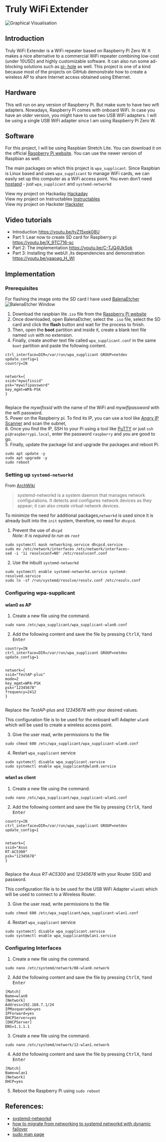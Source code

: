 <h1 id="truly-wifi-extender">Truly WiFi Extender</h1>
<p><img src="https://i.imgur.com/J3TLIIc.png" alt="Graphical Visualisation"></p>
<h2 id="introduction">Introduction</h2>
<p>Truly WiFi Extender is a WiFi repeater based on Raspberry Pi Zero W. It makes a nice alternative to a commercial WiFi repeater combining low-cost (under 10USD) and highly customizable software. It can also run some ad-blocking solutions such as <a href="https://github.com/pi-hole/pi-hole/">pi- hole</a> as well. This project is one of a kind because most of the projects on GitHub demonstrate how to create a wireless AP to share Internet access obtained using Ethernet.</p>
<h2 id="hardware">Hardware</h2>
<p>This will run on any version of Raspberry Pi. But make sure to have two wifi adapters. Nowadays, Raspberry Pi comes with onboard WiFi. In case you have an older version, you might have to use two USB WiFi adapters. I will be using a single USB WiFi adapter since I am using Raspberry Pi Zero W.</p>
<h2 id="software">Software</h2>
<p>For this project, I will be using Raspbian Stretch Lite. You can download it on the official <a href="https://www.raspberrypi.org/downloads/raspbian/">Raspberry Pi website</a>.  You can use the newer version of Raspbian as well.</p>
<p>The main packages on which this project is <code>wpa_supplicant</code>. Since Raspbian is Linux based and uses  <code>wpa_supplicant</code>  to manage WiFi cards, we can easily set up this computer as a WiFi access point. You even don’t need  <a href="http://w1.fi/hostapd">hostapd</a>  - just  <code>wpa_supplicant</code>  and <code>systemd-networkd</code></p>
<p>View my project on Hackaday <a href="https://hackaday.io/project/171296-truly-wifi-extender">Hackaday</a></br>View my project on Instructables <a href="https://www.instructables.com/id/Truly-WiFi-Extender/">Instructables</a></br>View my project on Hackster <a href="https://www.hackster.io/mrtejas99/truly-wifi-extender-762b3e">Hackster</a></p>

<h2 id="video-tutorials">Video tutorials</h2>
<ul>
<li>Introduction <a href="https://youtu.be/tyZ15xqk08U">https://youtu.be/tyZ15xqk08U</a></li>
<li>Part 1: Lear now to create SD card for Raspberry pi <a href="https://youtu.be/X_9TC716-sc">https://youtu.be/X_9TC716-sc</a></li>
<li>Part 2: The implementation <a href="https://youtu.be/C-TJQ4UkSpk">https://youtu.be/C-TJQ4UkSpk</a></li>
<li>Part 3: Installing the webUI ,its dependencies and demonstration <a href="https://youtu.be/yaaoag_H_WI">https://youtu.be/yaaoag_H_WI</a></li>
</ul>


<h2 id="implementation">Implementation</h2>
<h3 id="prerequisites">Prerequisites</h3>
<p>For flashing the image onto the SD card I have used <a href="https://github.com/balena-io/etcher">BalenaEtcher</a><br>
<img src="https://i.imgur.com/BzkTYVq.png" alt="BalenaEtcher Window"></p>
<ol>
<li>Download the raspbian lite<code>.iso</code> file from  the  <a href="https://www.raspberrypi.org/downloads/raspbian/">Raspberry Pi website</a></li>
<li>Once downloaded, open BalenaEtcher, select the <code>.iso</code> file, select the SD card and click the <strong>flash</strong> button and wait for the process to finish.</li>
<li>Then, open the <strong>boot</strong> partition and inside it, create a blank text file named <code>ssh</code> with no extension.</li>
<li>Finally, create another text file called <code>wpa_supplicant.conf</code> in the same <code>boot</code>  partition and paste the following content.</li>
</ol>
<pre class=" language-bash"><code class="prism  language-bash">ctrl_interface<span class="token operator">=</span>DIR<span class="token operator">=</span>/var/run/wpa_supplicant GROUP<span class="token operator">=</span>netdev
update_config<span class="token operator">=</span>1
country<span class="token operator">=</span>IN

network<span class="token operator">=</span><span class="token punctuation">{</span>
     ssid<span class="token operator">=</span><span class="token string">"mywifissid"</span>
     psk<span class="token operator">=</span><span class="token string">"mywifipassword"</span>
     key_mgmt<span class="token operator">=</span>WPA-PSK
<span class="token punctuation">}</span>
</code></pre>
<p>Replace  the <em>mywifissid</em> with the name of the WiFi and <em>mywifipassword</em> with the wifi password.<br>
5. Power on the Raspberry pi. To find its IP, you can use a tool like <a href="https://angryip.org/download/#windows">Angry IP Scanner</a>  and scan the subnet,<br>
6. Once you find the IP, SSH to your Pi using a tool like <a href="https://www.chiark.greenend.org.uk/~sgtatham/putty/latest.html">PuTTY</a> or just <code>ssh pi@raspberrypi.local</code>, enter the password <code>raspberry</code> and you are good to go.<br>
5. Finally, update the package list and upgrade the packages and reboot Pi.</p>
<pre class=" language-bash"><code class="prism  language-bash"><span class="token function">sudo</span> apt update -y
<span class="token function">sudo</span> apt upgrade -y
<span class="token function">sudo</span> <span class="token function">reboot</span>
</code></pre>
<h3 id="setting-up-systemd-networkd">Setting up <code>systemd-networkd</code></h3>
<p>From <a href="https://wiki.archlinux.org/index.php/Systemd-networkd">ArchWiki</a></p>
<blockquote>
<p>systemd-networkd is a system daemon that manages network configurations. It detects and configures network devices as they appear; it can also create virtual network devices.</p>
</blockquote>
<p>To minimize the need for additional packages,<code>networkd</code> is used since it is already built into the <code>init</code> system, therefore, no need for <code>dhcpcd</code>.</p>
<ol>
<li>Prevent the use of <code>dhcpd</code><br>
<em>Note: It is required to run as  <code>root</code></em></li>
</ol>
<pre class=" language-bash"><code class="prism  language-bash"><span class="token function">sudo</span> systemctl mask networking.service dhcpcd.service
<span class="token function">sudo</span> <span class="token function">mv</span> /etc/network/interfaces /etc/network/interfaces~
<span class="token function">sed</span> -i <span class="token string">'1i resolvconf=NO'</span> /etc/resolvconf.conf
</code></pre>
<ol start="2">
<li>Use the inbuilt <code>systemd-networkd</code></li>
</ol>
<pre class=" language-bash"><code class="prism  language-bash"><span class="token function">sudo</span> systemctl <span class="token function">enable</span> systemd-networkd.service systemd-resolved.service
<span class="token function">sudo</span> <span class="token function">ln</span> -sf /run/systemd/resolve/resolv.conf /etc/resolv.conf
</code></pre>
<h3 id="configuring-wpa-supplicant">Configuring wpa-supplicant</h3>
<h4 id="wlan0-as-ap">wlan0 as AP</h4>
<ol>
<li>Create a new file using the command.</li>
</ol>
<pre class=" language-bash"><code class="prism  language-bash"><span class="token function">sudo</span> <span class="token function">nano</span> /etc/wpa_supplicant/wpa_supplicant-wlan0.conf
</code></pre>
<ol start="2">
<li>Add the following content and save the file by pressing <kbd>Ctrl</kbd><kbd>X</kbd>, <kbd>Y</kbd>and <kbd>Enter</kbd></li>
</ol>
<pre class=" language-bash"><code class="prism  language-bash">country<span class="token operator">=</span>IN
ctrl_interface<span class="token operator">=</span>DIR<span class="token operator">=</span>/var/run/wpa_supplicant GROUP<span class="token operator">=</span>netdev
update_config<span class="token operator">=</span>1

network<span class="token operator">=</span><span class="token punctuation">{</span>
    ssid<span class="token operator">=</span><span class="token string">"TestAP-plus"</span>
    mode<span class="token operator">=</span>2
    key_mgmt<span class="token operator">=</span>WPA-PSK
    psk<span class="token operator">=</span><span class="token string">"12345678"</span>
    frequency<span class="token operator">=</span>2412
<span class="token punctuation">}</span>
</code></pre>
<p>Replace  the <em>TestAP-plus</em>  and <em>12345678</em> with your desired values.</p>
<p>This configuration file is to be used for the onboard wifi Adapter <code>wlan0</code> which will be used to create a wireless access point.</p>
<ol start="3">
<li>Give the user read, write permissions to the file</li>
</ol>
<pre class=" language-bash"><code class="prism  language-bash"><span class="token function">sudo</span> <span class="token function">chmod</span> 600 /etc/wpa_supplicant/wpa_supplicant-wlan0.conf
</code></pre>
<ol start="4">
<li>Restart <code>wpa_supplicant</code> service</li>
</ol>
<pre class=" language-bash"><code class="prism  language-bash"><span class="token function">sudo</span> systemctl disable wpa_supplicant.service
<span class="token function">sudo</span> systemctl <span class="token function">enable</span> wpa_supplicant@wlan0.service
</code></pre>
<h4 id="wlan1-as-client">wlan1 as client</h4>
<ol>
<li>Create a new file using the command.</li>
</ol>
<pre class=" language-bash"><code class="prism  language-bash"><span class="token function">sudo</span> <span class="token function">nano</span> /etc/wpa_supplicant/wpa_supplicant-wlan1.conf
</code></pre>
<ol start="2">
<li>Add the following content and save the file by pressing <kbd>Ctrl</kbd><kbd>X</kbd>, <kbd>Y</kbd>and <kbd>Enter</kbd></li>
</ol>
<pre class=" language-bash"><code class="prism  language-bash">country<span class="token operator">=</span>IN
ctrl_interface<span class="token operator">=</span>DIR<span class="token operator">=</span>/var/run/wpa_supplicant GROUP<span class="token operator">=</span>netdev
update_config<span class="token operator">=</span>1

network<span class="token operator">=</span><span class="token punctuation">{</span>
    ssid<span class="token operator">=</span><span class="token string">"Asus RT-AC5300"</span>
    psk<span class="token operator">=</span><span class="token string">"12345678"</span>
<span class="token punctuation">}</span>
</code></pre>
<p>Replace  the <em>Asus RT-AC5300</em>  and <em>12345678</em> with your Router SSID and password.</p>
<p>This configuration file is to be used for the USB WiFi Adapter <code>wlan01</code> which will be used to connect to a Wireless Router.</p>
<ol start="3">
<li>Give the user read, write permissions to the file</li>
</ol>
<pre class=" language-bash"><code class="prism  language-bash"><span class="token function">sudo</span> <span class="token function">chmod</span> 600 /etc/wpa_supplicant/wpa_supplicant-wlan1.conf
</code></pre>
<ol start="4">
<li>Restart <code>wpa_supplicant</code> service</li>
</ol>
<pre class=" language-bash"><code class="prism  language-bash"><span class="token function">sudo</span> systemctl disable wpa_supplicant.service
<span class="token function">sudo</span> systemctl <span class="token function">enable</span> wpa_supplicant@wlan1.service
</code></pre>
<h3 id="configuring-interfaces">Configuring Interfaces</h3>
<ol>
<li>Create a new file using the command.</li>
</ol>
<pre class=" language-bash"><code class="prism  language-bash"><span class="token function">sudo</span> <span class="token function">nano</span> /etc/systemd/network/08-wlan0.network
</code></pre>
<ol start="2">
<li>Add the following content and save the file by pressing <kbd>Ctrl</kbd><kbd>X</kbd>, <kbd>Y</kbd>and <kbd>Enter</kbd></li>
</ol>
<pre class=" language-bash"><code class="prism  language-bash"><span class="token punctuation">[</span>Match<span class="token punctuation">]</span>
Name<span class="token operator">=</span>wlan0
<span class="token punctuation">[</span>Network<span class="token punctuation">]</span>
Address<span class="token operator">=</span>192.168.7.1/24
IPMasquerade<span class="token operator">=</span>yes
IPForward<span class="token operator">=</span>yes
DHCPServer<span class="token operator">=</span>yes
<span class="token punctuation">[</span>DHCPServer<span class="token punctuation">]</span>
DNS<span class="token operator">=</span>1.1.1.1
</code></pre>
<ol start="3">
<li>Create a new file using the command.</li>
</ol>
<pre class=" language-bash"><code class="prism  language-bash"><span class="token function">sudo</span> <span class="token function">nano</span> /etc/systemd/network/12-wlan1.network
</code></pre>
<ol start="4">
<li>Add the following content and save the file by pressing <kbd>Ctrl</kbd><kbd>X</kbd>, <kbd>Y</kbd>and <kbd>Enter</kbd></li>
</ol>
<pre class=" language-bash"><code class="prism  language-bash"><span class="token punctuation">[</span>Match<span class="token punctuation">]</span>
Name<span class="token operator">=</span>wlan1
<span class="token punctuation">[</span>Network<span class="token punctuation">]</span>
DHCP<span class="token operator">=</span>yes
</code></pre>
<ol start="5">
<li>Reboot the Raspberry Pi using <code>sudo reboot</code></li>
</ol>
<h2 id="references">References:</h2>
<ul>
<li><a href="https://wiki.archlinux.org/index.php/Systemd-networkd">systemd-networkd</a></li>
<li><a href="https://raspberrypi.stackexchange.com/questions/78787/howto-migrate-from-networking-to-systemd-networkd-with-dynamic-failover/78788#78788">how to migrate from networking to systemd networkd with dynamic failover</a></li>
<li><a href="https://linux.die.net/man/8/sudo">sudo man page</a></li>
</ul>

